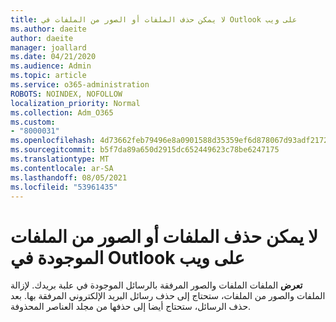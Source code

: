 ```yaml
---
title: لا يمكن حذف الملفات أو الصور من الملفات في Outlook على ويب
ms.author: daeite
author: daeite
manager: joallard
ms.date: 04/21/2020
ms.audience: Admin
ms.topic: article
ms.service: o365-administration
ROBOTS: NOINDEX, NOFOLLOW
localization_priority: Normal
ms.collection: Adm_O365
ms.custom:
- "8000031"
ms.openlocfilehash: 4d73662feb79496e8a0901588d35359ef6d878067d93adf2172504e4d96af1cc
ms.sourcegitcommit: b5f7da89a650d2915dc652449623c78be6247175
ms.translationtype: MT
ms.contentlocale: ar-SA
ms.lasthandoff: 08/05/2021
ms.locfileid: "53961435"
---
```

# <a name="cant-delete-files-or-photos-from-files-in-outlook-on-the-web"></a>لا يمكن حذف الملفات أو الصور من الملفات الموجودة في Outlook على ويب

**تعرض** الملفات الملفات والصور المرفقة بالرسائل الموجودة في علبة بريدك. لإزالة الملفات والصور من الملفات، ستحتاج إلى حذف رسائل البريد الإلكتروني المرفقة بها. بعد حذف الرسائل، ستحتاج أيضا إلى حذفها من مجلد العناصر المحذوفة.